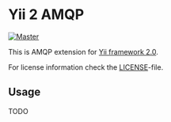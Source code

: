 Yii 2 AMQP
========================

[![Master](https://travis-ci.org/CSharpRU/yii2-amqp.svg?branch=master)](https://travis-ci.org/CSharpRU/yii2-amqp)

This is AMQP extension for [Yii framework 2.0](http://www.yiiframework.com).

For license information check the [LICENSE](LICENSE.md)-file.

Usage
-----

TODO
